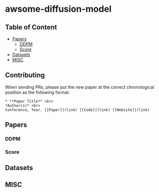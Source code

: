 # awsome-diffusion-model

## Table of Content

* [Papers](#papers)
	* [DDPM](#ddpm)
	* [Score](#score)
* [Datasets](#datasets)
* [MISC](#misc)


## <a name="contributing"></a> Contributing
When sending PRs, please put the new paper at the correct chronological position as the following format: <br>

```
* **Paper Title** <br>
*Author(s)* <br>
Conference, Year. [[Paper]](link) [[Code]](link) [[Website]](link)
```


## <a name="papers"></a> Papers

### <a name="ddpm"></a>   DDPM

### <a name="score"></a>  Score


## <a name="datasets"></a> Datasets

## <a name="misc"></a> MISC

